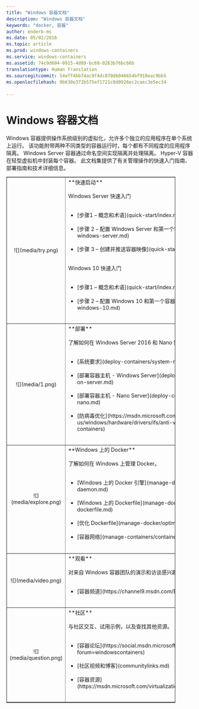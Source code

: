 ```yaml
---
title: "Windows 容器文档"
description: "Windows 容器文档"
keywords: "docker, 容器"
author: enderb-ms
ms.date: 05/02/2016
ms.topic: article
ms.prod: windows-containers
ms.service: windows-containers
ms.assetid: 74c9d604-0915-4d89-bc69-0263b76bc66b
translationtype: Human Translation
ms.sourcegitcommit: 54eff4bb74ac9f4dc870d6046654bf918eac9bb5
ms.openlocfilehash: 9b630e372b575ef1721c0d0926ec2caec3e5ec34

---
```


# Windows 容器文档

Windows 容器提供操作系统级别的虚拟化，允许多个独立的应用程序在单个系统上运行。 该功能附带两种不同类型的容器运行时，每个都有不同程度的应用程序隔离。 Windows Server 容器通过命名空间实现隔离并处理隔离。 Hyper-V 容器在轻型虚拟机中封装每个容器。 此文档集提供了有关管理操作的快速入门指南、部署指南和技术详细信息。

<table border="1" style="background-color:FFFFCC;border-collapse:collapse;border:1px solid FFCC00;color:000000;width:90%" cellpadding="25" cellspacing="5">
<tr>
<td ><center>![](media/try.png)</center></td>
<td>**快速启动**<br /><br />
Windows Server 快速入门<br /><br />
<ul>
<li>[步骤1 – 概念和术语](quick-start/index.md)<br /><br /></li>
<li>[步骤 2 – 配置 Windows Server 和第一个容器](quick-start/quick-start-windows-server.md)<br /><br /></li>
<li>[步骤 3 – 创建并推送容器映像](quick-start/quick-start-images.md)<br /><br /></li>
</ul>
Windows 10 快速入门<br /><br />
<ul>
<li>[步骤1 – 概念和术语](quick-start/index.md)<br /><br /></li>
<li>[步骤 2 – 配置 Windows 10 和第一个容器](quick-start/quick-start-windows-10.md)<br /><br /></li>
</ul>
</td>
</tr>
<tr>
<td ><center>![](media/1.png)</center></td>
<td>**部署**<br /><br />
了解如何在 Windows Server 2016 和 Nano Server 上部署 Windows 容器。<br /><br />
<ul>
<li>[系统要求](deploy-containers/system-requirements.md)<br /><br /></li>
<li>[部署容器主机 - Windows Server](deploy-containers/deploy-containers-on-server.md)<br /><br /></li>
<li>[部署容器主机 - Nano Server](deploy-containers/deploy-containers-on-nano.md)<br /><br /></li>
<li>[防病毒优化](https://msdn.microsoft.com/en-us/windows/hardware/drivers/ifs/anti-virus-optimization-for-windows-containers)<br /><br /></li>
</ul>
</td>
</tr>

<tr>
<td ><center>![](media/explore.png)</center></td>
<td>**Windows 上的 Docker**<br /><br />
了解如何在 Windows 上管理 Docker。<br /><br />
<ul>
<li>[Windows 上的 Docker 引擎](manage-docker/configure-docker-daemon.md)<br /><br /></li>
<li>[Windows 上的 Dockerfile](manage-docker/manage-windows-dockerfile.md)<br /><br /></li>
<li>[优化 Dockerfile](manage-docker/optimize-windows-dockerfile.md)<br /><br /></li>
<li>[容器网络](manage-containers/container-networking.md)<br /><br /></li>
</ul>
</td>
</tr>

<tr>
<td ><center>![](media/video.png)</center></td>
<td>**观看**<br /><br />
对来自 Windows 容器团队的演示和访谈感兴趣？<br /><br />
<ul>
<li>[容器频道](https://channel9.msdn.com/Blogs/containers)</li>
</ul>
<br />
</td>
</tr>

<tr>
<td ><center>![](media/question.png)</center></td>
<td>**社区**<br /><br />
与社区交互、试用示例，以及查找其他资源。<br /><br />
<ul>
<li>[容器论坛](https://social.msdn.microsoft.com/Forums/en-US/home?forum=windowscontainers)<br /><br /></li>
<li>[社区视频和博客](communitylinks.md)<br /><br /></li>
<li>[容器资源](https://msdn.microsoft.com/virtualization/community/community_overview)<br /><br /></li>
</ul>
</td>
</tr>
</table>



<!--HONumber=Jan17_HO4-->


